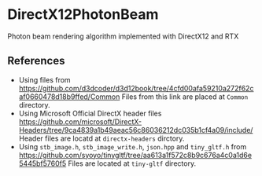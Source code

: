 # DirectX12PhotonBeam
Photon beam rendering algorithm implemented with DirectX12 and RTX


## References

 - Using files from https://github.com/d3dcoder/d3d12book/tree/4cfd00afa59210a272f62caf0660478d18b9ffed/Common Files from this link are placed at `Common` directory.
 - Using Microsoft Official DirectX header files https://github.com/microsoft/DirectX-Headers/tree/9ca4839a1b49aeac56c86036212dc035b1cf4a09/include/ Header files are locatd at `directx-headers` dirctory.
 - Using `stb_image.h`, `stb_image_write.h`, `json.hpp` and `tiny_gltf.h` from https://github.com/syoyo/tinygltf/tree/aa613a1f572c8b9c676a4c0a1d6e5445bf5760f5 Files are located at `tiny-gltf` directory.